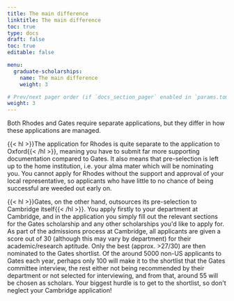 ```yaml
---
title: The main difference
linktitle: The main difference
toc: true
type: docs
draft: false
toc: true
editable: false

menu:
  graduate-scholarships:
    name: The main difference
    weight: 3

# Prev/next pager order (if `docs_section_pager` enabled in `params.toml`)
weight: 3
---
```


Both Rhodes and Gates require separate applications, but they differ in how these applications are managed.

{{< hl >}}The application for Rhodes is quite separate to the application to Oxford{{< /hl >}}, meaning you have to submit far more supporting documentation compared to Gates. It also means that pre-selection is left up to the home institution, i.e. your alma mater which will be nominating you. You cannot apply for Rhodes without the support and approval of your local representative, so applicants who have little to no chance of being successful are weeded out early on.

{{< hl >}}Gates, on the other hand, outsources its pre-selection to Cambridge itself{{< /hl >}}. You apply firstly to your department at Cambridge, and in the application you simply fill out the relevant sections for the Gates scholarship and any other scholarships you'd like to apply for. As part of the admissions process at Cambridge, all applicants are given a score out of 30 (although this may vary by department) for their academic/research aptitude. Only the best (approx. >27/30) are then nominated to the Gates shortlist. Of the around 5000 non-US applicants to Gates each year, perhaps only 100 will make it to the shortlist that the Gates committee interview, the rest either not being recommended by their department or not selected for interviewing, and from that, around 55 will be chosen as scholars. Your biggest hurdle is to get to the shortlist, so don't neglect your Cambridge application!
